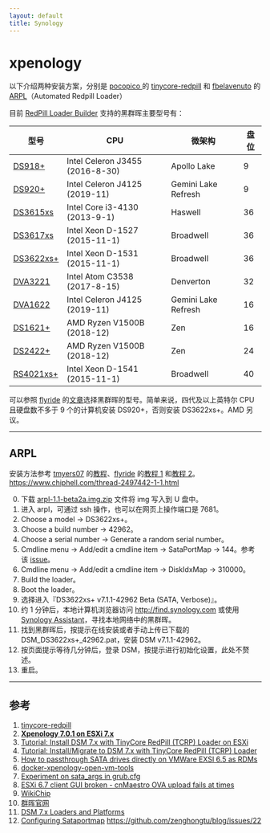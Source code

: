```yaml
---
layout: default
title: Synology
---
```


# xpenology

以下介绍两种安装方案，分别是 [pocopico
](<https://github.com/pocopico>) 的 [tinycore-redpill](<https://github.com/pocopico/tinycore-redpill>) 和 [fbelavenuto](<https://github.com/fbelavenuto>) 的 [ARPL](<https://github.com/fbelavenuto/arpl>)（Automated Redpill Loader）

目前 [RedPill Loader Builder](<https://github.com/RedPill-TTG/redpill-load>) 支持的黑群晖主要型号有：

|型号|CPU|微架构|盘位|
| -------- | -------- | -------- | -------- |
|[DS918+](https://global.download.synology.com/download/Document/Hardware/DataSheet/DiskStation/18-year/DS918+/enu/Synology_DS918_Plus_Data_Sheet_enu.pdf)|Intel Celeron J3455 (2016-8-30)|Apollo Lake|9|
|[DS920+](https://www.synology.com/en-us/products/DS920+)|Intel Celeron J4125 (2019-11)|Gemini Lake Refresh|9|
|[DS3615xs](https://global.download.synology.com/download/Document/Hardware/DataSheet/DiskStation/15-year/DS3615xs/enu/Synology_DS3615xs_Data_Sheet_enu.pdf)|Intel Core i3-4130 (2013-9-1)|Haswell|36|
|[DS3617xs](https://global.download.synology.com/download/Document/Hardware/DataSheet/DiskStation/17-year/DS3617xs/enu/Synology_DS3617xs_Data_Sheet_enu.pdf)|Intel Xeon D-1527 (2015-11-1)|Broadwell|36|
|[DS3622xs+](<https://www.synology.com/en-global/products/DS3622xs+>)|Intel Xeon D-1531 (2015-11-1)|Broadwell|36|
|[DVA3221](https://global.download.synology.com/download/Document/Hardware/DataSheet/NetworkVideoRecorder/21-year/DVA3221/enu/Synology_DVA3221_Data_Sheet_enu.pdf)|Intel Atom C3538 (2017-8-15)|Denverton|32|
|[DVA1622](https://global.download.synology.com/download/Document/Hardware/DataSheet/NetworkVideoRecorder/22-year/DVA1622/enu/Synology_DVA1622_Data_Sheet_enu.pdf)|Intel Celeron J4125 (2019-11)|Gemini Lake Refresh|16|
|[DS1621+](https://global.download.synology.com/download/Document/Hardware/DataSheet/DiskStation/21-year/DS1621+/enu/Synology_DS1621_Plus_Data_Sheet_enu.pdf)|AMD Ryzen V1500B (2018-12)|Zen|16|
|[DS2422+](https://www.synology.com/en-us/products/DS2422+)|AMD Ryzen V1500B (2018-12)|Zen|24|
|[RS4021xs+](https://www.synology.com/en-us/products/RS4021xs+)|Intel Xeon D-1541 (2015-11-1)|Broadwell|40|

可以参照 [flyride](https://xpenology.com/forum/profile/39776-flyride/) 的[文章](https://xpenology.com/forum/topic/61634-dsm-7x-loaders-and-platforms/)选择黑群晖的型号。简单来说，四代及以上英特尔 CPU 且硬盘数不多于 9 个的计算机安装 DS920+，否则安装 DS3622xs+。AMD 另议。

---

## ARPL

安装方法参考 [tmyers07](<https://github.com/tmyers07>) 的[教程](<https://www.tsunati.com/blog/xpenology-7-0-1-on-esxi-7-x>)、[flyride](https://xpenology.com/forum/profile/39776-flyride/) 的[教程 1](<https://xpenology.com/forum/topic/62547-tutorial-install-dsm-7x-with-tinycore-redpill-tcrp-loader-on-esxi/>) 和[教程 2](<https://xpenology.com/forum/topic/62221-tutorial-installmigrate-to-dsm-7x-with-tinycore-redpill-tcrp-loader/>)。https://www.chiphell.com/thread-2497442-1-1.html

0. 下载 [arpl-1.1-beta2a.img.zip](<https://github.com/fbelavenuto/arpl/releases>) 文件将 img 写入到 U 盘中。
1. 进入 arpl，可通过 ssh 操作，也可以在网页上操作端口是 7681。
2. Choose a model -> DS3622xs+。
3. Choose a build number -> 42962。
4. Choose a serial number -> Generate a random serial number。
5. Cmdline menu -> Add/edit a cmdline item -> SataPortMap -> 144。参考该 [issue](<https://github.com/fbelavenuto/arpl/issues/103#issuecomment-1216806204>)。
6. Cmdline menu -> Add/edit a cmdline item -> DiskIdxMap -> 310000。
7. Build the loader。
8. Boot the loader。
9. 选择进入『DS3622xs+ v7.1.1-42962 Beta (SATA, Verbose)』。
10. 约 1 分钟后，本地计算机浏览器访问 <http://find.synology.com> 或使用 [Synology Assistant](<https://www.synology.com/en-us/support/download/DS3622xs+?version=7.1#utilities>)，寻找本地网络中的黑群晖。
11. 找到黑群晖后，按提示在线安装或者手动上传已下载的 DSM_DS3622xs+_42962.pat，安装 DSM v7.1.1-42962。
12. 按页面提示等待几分钟后，登录 DSM，按提示进行初始化设置，此处不赘述。
13. 重启。

---

## 参考
1. [tinycore-redpill](<https://github.com/pocopico/tinycore-redpill>)
2. [**Xpenology 7.0.1 on ESXi 7.x**](<https://www.tsunati.com/blog/xpenology-7-0-1-on-esxi-7-x>)
3. [Tutorial: Install DSM 7.x with TinyCore RedPill (TCRP) Loader on ESXi](<https://xpenology.com/forum/topic/62547-tutorial-install-dsm-7x-with-tinycore-redpill-tcrp-loader-on-esxi/>)
4. [Tutorial: Install/Migrate to DSM 7.x with TinyCore RedPill (TCRP) Loader](<https://xpenology.com/forum/topic/62221-tutorial-installmigrate-to-dsm-7x-with-tinycore-redpill-tcrp-loader/>)
5. [How to passthrough SATA drives directly on VMWare EXSI 6.5 as RDMs](<https://gist.github.com/Hengjie/1520114890bebe8f805d337af4b3a064>)
6. [docker-xpenology-open-vm-tools](<https://github.com/yale-wp/docker-xpenology-open-vm-tools>)
7. [Experiment on sata_args in grub.cfg](<https://gugucomputing.wordpress.com/2018/11/11/experiment-on-sata_args-in-grub-cfg>)
8. [ESXi 6.7 client GUI broken - cnMaestro OVA upload fails at times](<https://community.cambiumnetworks.com/t/esxi-6-7-client-gui-broken-cnmaestro-ova-upload-fails-at-times/61731>)
9. [WikiChip](<https://en.wikichip.org>)
10. [群晖官网](<https://www.synology.com>)
11. [DSM 7.x Loaders and Platforms](https://xpenology.com/forum/topic/61634-dsm-7x-loaders-and-platforms/)
12. [Configuring Sataportmap](<https://xpenology.com/forum/topic/35937-configuring-sataportmap/#comment-172654>)
https://github.com/zenghongtu/blog/issues/22